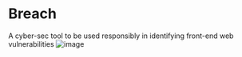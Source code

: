# Breach
A cyber-sec tool to be used responsibly in identifying front-end web vulnerabilities
![image](https://miro.medium.com/max/480/0*I_4NbNZs3mlLrnEB)
